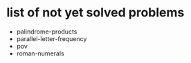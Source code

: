# list of not yet solved problems

* palindrome-products
* parallel-letter-frequency
* pov
* roman-numerals
